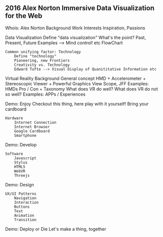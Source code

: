 





2016 Alex Norton
Immersive Data Visualization for the Web
-

Whois: Alex Norton
	Background
	Work
	Interests
	Inspiration, Passions

Data Visualization
	Define "data visualization"
	What's the point?
	Past, Present, Future
		Examples --> Mind control! etc
		FlowChart
	
	Common unifying factor: Technology
		Define "technology"
		Pioneering, new Frontiers
		Creativity vs. Technology
		Edward Tufte --> Visual Display of Quanititative Information etc

Virtual Reality
	Background
	General concept
		HMD + Accelerometer + Stereoscopic Viewer + Powerful Graphics
		View Scope, JFF
	Examples: HMDs
		Pro / Con + Taxonomy
	What does VR do well? 
	What does VR do not so well? 
	Examples: APPs / Experiences

Demo: Enjoy
	Checkout this thing, here play with it yourself!
	Bring your cardboard

	Hardware
		Internet Connection
		Internet Browser
		Google Cardboard
		Smartphone

Demo: Develop

	Software
		Javascript
		Stylus
		HTML5
		WebVR
		Threejs

Demo: Design

	UX/UI Patterns
		Navigation
		Interaction
		Buttons
		Text
		Animation
		Transition

Demo: Deploy or Die
	Let's make a thing, together
